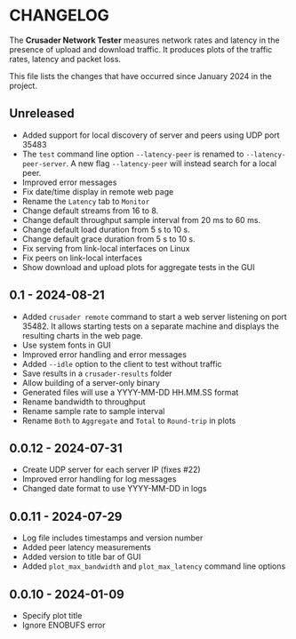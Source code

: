 # CHANGELOG

The **Crusader Network Tester** measures network rates and latency
in the presence of upload and download traffic.
It produces plots of the traffic rates,
latency and packet loss.

This file lists the changes that have occurred since January 2024 in the project.

## Unreleased

* Added support for local discovery of server and peers using UDP port 35483
* The `test` command line option `--latency-peer` is renamed to `--latency-peer-server`. A new flag `--latency-peer` will instead search for a local peer.
* Improved error messages
* Fix date/time display in remote web page
* Rename the `Latency` tab to `Monitor`
* Change default streams from 16 to 8.
* Change default throughput sample interval from 20 ms to 60 ms.
* Change default load duration from 5 s to 10 s.
* Change default grace duration from 5 s to 10 s.
* Fix serving from link-local interfaces on Linux
* Fix peers on link-local interfaces
* Show download and upload plots for aggregate tests in the GUI

## 0.1 - 2024-08-21

* Added `crusader remote` command to start a web server listening on port 35482.
   It allows starting tests on a separate machine and displays the resulting charts in the web page.
* Use system fonts in GUI
* Improved error handling and error messages
* Added `--idle` option to the client to test without traffic
* Save results in a `crusader-results` folder
* Allow building of a server-only binary
* Generated files will use a YYYY-MM-DD HH.MM.SS format
* Rename bandwidth to throughput
* Rename sample rate to sample interval
* Rename `Both` to `Aggregate` and `Total` to `Round-trip` in plots

## 0.0.12 - 2024-07-31

* Create UDP server for each server IP (fixes #22)
* Improved error handling for log messages
* Changed date format to use YYYY-MM-DD in logs

## 0.0.11 - 2024-07-29

* Log file includes timestamps and version number
* Added peer latency measurements
* Added version to title bar of GUI
* Added `plot_max_bandwidth` and `plot_max_latency` command line options

## 0.0.10 - 2024-01-09

* Specify plot title
* Ignore ENOBUFS error
